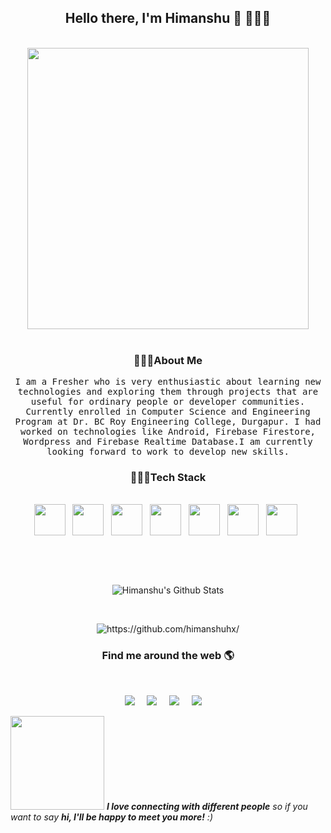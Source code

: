 <h2 align='center'> Hello there, I'm Himanshu 👋 🧑🏻‍💻 </h2>

<p align="center">
  <br><img src="https://user-images.githubusercontent.com/65825310/88541476-6fbfbb80-d032-11ea-8f4e-018180a50253.gif" width="450px"><br><br>
<h3 align="center"> 🙋🏽‍♂️About Me </h3>
<p align="center"> <samp> 
   I am a Fresher who is very enthusiastic about learning new technologies and exploring them through projects that are useful for ordinary people or developer communities. Currently enrolled in Computer Science and Engineering Program at Dr. BC Roy Engineering College, Durgapur. I had worked on technologies like Android, Firebase Firestore, Wordpress and Firebase Realtime Database.I am currently looking forward to work to develop new skills.  
  </samp>
<h3 align="center"> 👨🏽‍💻Tech Stack </h3>
<p align="center">
  <br>
<code><img height="50" src="https://user-images.githubusercontent.com/65825310/88545138-2e320f00-d038-11ea-9996-835096c7a9c2.png"></code>&nbsp;&nbsp;
<code><img height="50" src="https://user-images.githubusercontent.com/65825310/88545009-017df780-d038-11ea-97be-860b3dd9420f.png"></code>&nbsp;&nbsp;
<code><img height="50" src="https://user-images.githubusercontent.com/65825310/88544890-c1b71000-d037-11ea-9489-0b2483b7ad0a.png"></code>&nbsp;&nbsp;
<code><img height="50" src="https://user-images.githubusercontent.com/65825310/88545254-5c175380-d038-11ea-9314-aa84fc22593d.png"></code>&nbsp;&nbsp;
<code><img height="50" src="https://user-images.githubusercontent.com/65825310/88545585-ce883380-d038-11ea-8289-3f65d0dae95e.png"></code>&nbsp;&nbsp;
<code><img height="50" src="https://user-images.githubusercontent.com/65825310/88549503-fc23ab80-d03d-11ea-94d8-36822b0e26b5.jpg"></code>&nbsp;&nbsp;
<code><img height="50" src="https://user-images.githubusercontent.com/65825310/88545826-232bae80-d039-11ea-9b6b-b31ac75173b5.png"></code>&nbsp;&nbsp;
</p><br>
</p><br>
<p align='center'>
  <img align="center" src="https://github-readme-stats.vercel.app/api?username=himanshuhx&&show_icons=true&title_color=fff&icon_color=79ff97&text_color=efefef&bg_color=24292e" alt="Himanshu's Github Stats">
</p>
</p><br>
<p align="center">
  <img src="https://komarev.com/ghpvc/?username=himanshuhx" alt="https://github.com/himanshuhx/" />
</p>
<h3  align='center'>Find me around the web 🌎</h3><br>
<p align='center'>
    <a href="https://himanshuhx.github.io/portfolio.github.io/"><img src="https://img.shields.io/badge/Website-%231DA1F2.svg?&style=for-the-badge&logo=website&logoColor=white" /></a>&nbsp;&nbsp;&nbsp;&nbsp;
  <a href="https://github.com/himanshuhx/"><img src="https://img.shields.io/badge/github-black.svg?&style=for-the-badge&logo=github&logoColor=white" /></a>&nbsp;&nbsp;&nbsp;&nbsp;
  <a href="https://linkedin.com/in/himanshu2418/"><img src="https://img.shields.io/badge/linkedin-%230077B5.svg?&style=for-the-badge&logo=linkedin&logoColor=white" /></a>&nbsp;&nbsp;&nbsp;&nbsp;
  <a href="mailto:himanshusumanpatna@gmail.com?subject=Olá%20Punit"><img src="https://img.shields.io/badge/gmail-%23D14836.svg?&style=for-the-badge&logo=gmail&logoColor=white" /></a>&nbsp;&nbsp;&nbsp;&nbsp;
</p>
<img src="https://user-images.githubusercontent.com/65825310/88541640-bd3c2880-d032-11ea-8f86-4f6ea6c8cc2c.gif" width="150" />
  <em><b>I love connecting with different people</b> so if you want to say <b>hi, I'll be happy to meet you more!</b> :)</em>
 </p>
